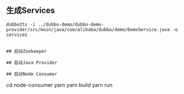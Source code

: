 ## 生成Services

```
dubbo2ts -i ../dubbo-demo/dubbo-demo-provider/src/main/java/com/alibaba/dubbo/demo/DemoService.java -o services


## 启动Zookeeper

## 启动Java Provider

## 启动Node Consumer
```
cd node-consumer
yarn
yarn build
yarn run
```